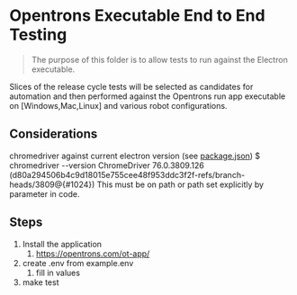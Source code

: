 # Opentrons Executable End to End Testing

> The purpose of this folder is to allow tests to run against the Electron executable.

Slices of the release cycle tests will be selected as candidates for automation and then performed against the Opentrons run app executable on [Windows,Mac,Linux] and various robot configurations.


## Considerations

chromedriver against current electron version (see [package.json](../package.json))
$ chromedriver --version
ChromeDriver 76.0.3809.126 (d80a294506b4c9d18015e755cee48f953ddc3f2f-refs/branch-heads/3809@{#1024})
This must be on path or path set explicitly by parameter in code.

## Steps

1. Install the application
   1. https://opentrons.com/ot-app/
1. create .env from example.env
   1. fill in values
1. make test